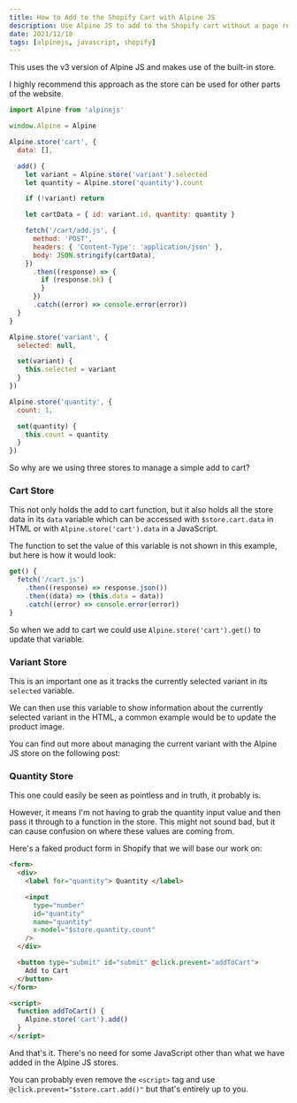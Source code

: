 ```yaml
---
title: How to Add to the Shopify Cart with Alpine JS
description: Use Alpine JS to add to the Shopify cart without a page refresh.
date: 2021/12/10
tags: [alpinejs, javascript, shopify]
---
```


This uses the v3 version of Alpine JS and makes use of the built-in store.

I highly recommend this approach as the store can be used for other parts of the
website.

```js
import Alpine from 'alpinejs'

window.Alpine = Alpine

Alpine.store('cart', {
  data: [],

  add() {
    let variant = Alpine.store('variant').selected
    let quantity = Alpine.store('quantity').count

    if (!variant) return

    let cartData = { id: variant.id, quantity: quantity }

    fetch('/cart/add.js', {
      method: 'POST',
      headers: { 'Content-Type': 'application/json' },
      body: JSON.stringify(cartData),
    })
      .then((response) => {
        if (response.ok) {
        }
      })
      .catch((error) => console.error(error))
  }
}

Alpine.store('variant', {
  selected: null,

  set(variant) {
    this.selected = variant
  }
})

Alpine.store('quantity', {
  count: 1,

  set(quantity) {
    this.count = quantity
  }
})
```

So why are we using three stores to manage a simple add to cart?

### Cart Store

This not only holds the add to cart function, but it also holds all the store
data in its `data` variable which can be accessed with `$store.cart.data` in
HTML or with `Alpine.store('cart').data` in a JavaScript.

The function to set the value of this variable is not shown in this example, but
here is how it would look:

```js
get() {
  fetch('/cart.js')
    .then((response) => response.json())
    .then((data) => (this.data = data))
    .catch((error) => console.error(error))
}
```

So when we add to cart we could use `Alpine.store('cart').get()` to update that
variable.

### Variant Store

This is an important one as it tracks the currently selected variant in its
`selected` variable.

We can then use this variable to show information about the currently selected
variant in the HTML, a common example would be to update the product image.

You can find out more about managing the current variant with the Alpine JS
store on the following post:

### Quantity Store

This one could easily be seen as pointless and in truth, it probably is.

However, it means I'm not having to grab the quantity input value and then pass
it through to a function in the store. This might not sound bad, but it can
cause confusion on where these values are coming from.

Here's a faked product form in Shopify that we will base our work on:

```html
<form>
  <div>
    <label for="quantity"> Quantity </label>

    <input
      type="number"
      id="quantity"
      name="quantity"
      x-model="$store.quantity.count"
    />
  </div>

  <button type="submit" id="submit" @click.prevent="addToCart">
    Add to Cart
  </button>
</form>

<script>
  function addToCart() {
    Alpine.store('cart').add()
  }
</script>
```

And that's it. There's no need for some JavaScript other than what we have added
in the Alpine JS stores.

You can probably even remove the `<script>` tag and use
`@click.prevent="$store.cart.add()"` but that's entirely up to you.
